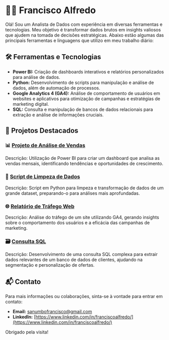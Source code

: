 # 🧑‍💻 Francisco Alfredo

Olá! Sou um Analista de Dados com experiência em diversas ferramentas e tecnologias. Meu objetivo é transformar dados brutos em insights valiosos que ajudem na tomada de decisões estratégicas. Abaixo estão algumas das principais ferramentas e linguagens que utilizo em meu trabalho diário:

## 🛠️ Ferramentas e Tecnologias

- **Power BI:** Criação de dashboards interativos e relatórios personalizados para análise de dados.
- **Python:** Desenvolvimento de scripts para manipulação e análise de dados, além de automação de processos.
- **Google Analytics 4 (GA4):** Análise de comportamento de usuários em websites e aplicativos para otimização de campanhas e estratégias de marketing digital.
- **SQL:** Consulta e manipulação de bancos de dados relacionais para extração e análise de informações cruciais.

## 📂 Projetos Destacados

### 📊 [Projeto de Análise de Vendas](link_do_projeto)
Descrição: Utilização de Power BI para criar um dashboard que analisa as vendas mensais, identificando tendências e oportunidades de crescimento.

### 🐍 [Script de Limpeza de Dados](link_do_projeto)
Descrição: Script em Python para limpeza e transformação de dados de um grande dataset, preparando-o para análises mais aprofundadas.

### 🌐 [Relatório de Tráfego Web](link_do_projeto)
Descrição: Análise do tráfego de um site utilizando GA4, gerando insights sobre o comportamento dos usuários e a eficácia das campanhas de marketing.

### 🗃️ [Consulta SQL](link_do_projeto)
Descrição: Desenvolvimento de uma consulta SQL complexa para extrair dados relevantes de um banco de dados de clientes, ajudando na segmentação e personalização de ofertas.

## 📬 Contato

Para mais informações ou colaborações, sinta-se à vontade para entrar em contato:

- **Email:** [sanumbofrancisco@gmail.com](mailto:sanumbofrancisco@gmail.com)
- **LinkedIn:** [https://www.linkedin.com/in/franciscoalfredo/](https://www.linkedin.com/in/franciscoalfredo/)

Obrigado pela visita!
